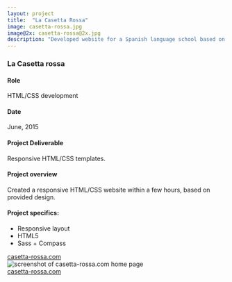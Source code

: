 ```yaml
---
layout: project
title:  "La Casetta Rossa"
image: casetta-rossa.jpg
image@2x: casetta-rossa@2x.jpg
description: "Developed website for a Spanish language school based on provided design."
---
```

<h3>La Casetta rossa</h3>
<section class="describtion">
	<div class="overall">
		<h4>Role</h4>
		<p>HTML/CSS development</p>
		<h4>Date</h4>
		<p>June, 2015</p>
		<h4>Project Deliverable</h4>
		<p>Responsive HTML/CSS templates.</p>
		<h4>Project overview</h4>
		<p>Created a responsive HTML/CSS website within a few hours, based on provided design.</p>
	</div>
	<div class="specifics">
	<h4>Project specifics:</h4>
		<ul>
			<li>Responsive layout</li>
			<li>HTML5</li>
			<li>Sass + Compass</li>
		</ul>
	</div>
	<div class="button"><a class="rocket green" href="http://casetta-rossa.com">casetta-rossa.com</a></div>
</section>
<section class="screenshot">
	<div class='browser-window'>
	    <div class='top-bar'>
	      <div class='circles'>
	         <div class="circle circle-red"></div><div class="circle circle-yellow"></div><div class="circle circle-green"></div>
	      </div>
	    </div>
	    <div class='content'>
			<picture>
				<!--[if IE 9]><video style="display: none;"><![endif]-->
				<source srcset="img/casetta-rossa1.jpg">
				<!--[if IE 9]></video><![endif]-->
				<img srcset="img/casetta-rossa1.jpg" alt="screenshot of casetta-rossa.com home page">
			</picture>					
	    </div>
	</div>
</section>
<div class="button"><a class="rocket green" href="http://casetta-rossa.com">casetta-rossa.com</a></div>

